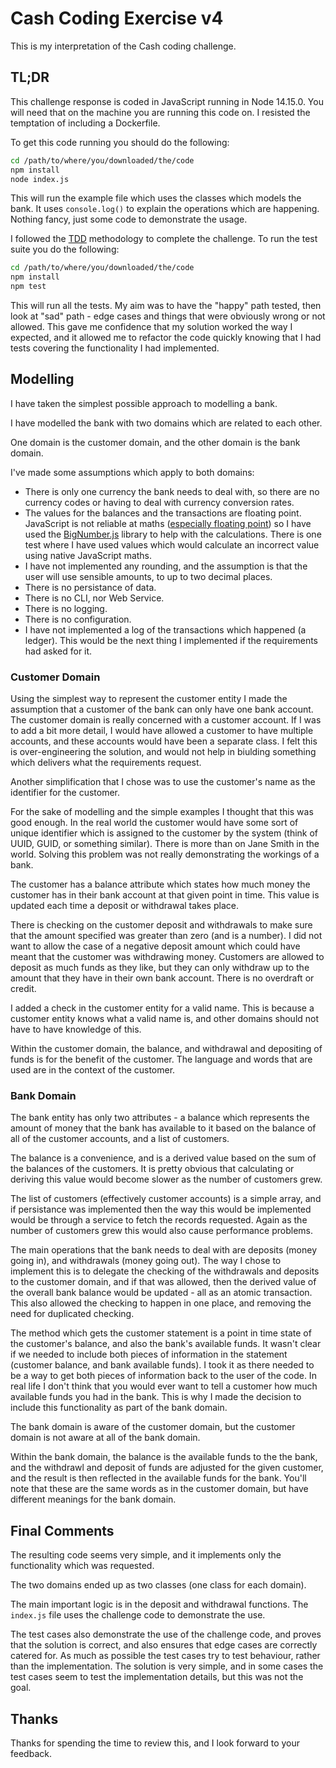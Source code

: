 # Cash Coding Exercise v4

This is my interpretation of the Cash coding challenge.

## TL;DR

This challenge response is coded in JavaScript running in Node 14.15.0. You will need that on the machine you are running this code on. I resisted the temptation of including a Dockerfile.

To get this code running you should do the following:

```bash
cd /path/to/where/you/downloaded/the/code
npm install
node index.js
```

This will run the example file which uses the classes which models the bank. It uses `console.log()` to explain the operations which are happening. Nothing fancy, just some code to demonstrate the usage.

I followed the [TDD](https://en.wikipedia.org/wiki/Test-driven_development) methodology to complete the challenge. To run the test suite you do the following:

```bash
cd /path/to/where/you/downloaded/the/code
npm install
npm test
```

This will run all the tests. My aim was to have the "happy" path tested, then look at "sad" path - edge cases and things that were obviously wrong or not allowed. This gave me confidence that my solution worked the way I expected, and it allowed me to refactor the code quickly knowing that I had tests covering the functionality I had implemented.

## Modelling

I have taken the simplest possible approach to modelling a bank.

I have modelled the bank with two domains which are related to each other.

One domain is the customer domain, and the other domain is the bank domain.

I've made some assumptions which apply to both domains:

* There is only one currency the bank needs to deal with, so there are no currency codes or having to deal with currency conversion rates.
* The values for the balances and the transactions are floating point. JavaScript is not reliable at maths ([especially floating point](https://www.matthewburfield.com/javascript-deep-dive-floating-point-numbers/)) so I have used the [BigNumber.js](https://github.com/MikeMcl/bignumber.js/) library to help with the calculations. There is one test where I have used values which would calculate an incorrect value using native JavaScript maths.
* I have not implemented any rounding, and the assumption is that the user will use sensible amounts, to up to two decimal places.
* There is no persistance of data.
* There is no CLI, nor Web Service.
* There is no logging.
* There is no configuration.
* I have not implemented a log of the transactions which happened (a ledger). This would be the next thing I implemented if the requirements had asked for it.

### Customer Domain

Using the simplest way to represent the customer entity I made the assumption that a customer of the bank can only have one bank account. The customer domain is really concerned with a customer account. If I was to add a bit more detail, I would have allowed a customer to have multiple accounts, and these accounts would have been a separate class. I felt this is over-engineering the solution, and would not help in biulding something which delivers what the requirements request.

Another simplification that I chose was to use the customer's name as the identifier for the customer.

For the sake of modelling and the simple examples I thought that this was good enough. In the real world the customer would have some sort of unique identifier which is assigned to the customer by the system (think of UUID, GUID, or something similar). There is more than on Jane Smith in the world. Solving this problem was not really demonstrating the workings of a bank.

The customer has a balance attribute which states how much money the customer has in their bank account at that given point in time. This value is updated each time a deposit or withdrawal takes place.

There is checking on the customer deposit and withdrawals to make sure that the amount specified was greater than zero (and is a number). I did not want to allow the case of a negative deposit amount which could have meant that the customer was withdrawing money. Customers are allowed to deposit as much funds as they like, but they can only withdraw up to the amount that they have in their own bank account. There is no overdraft or credit.

I added a check in the customer entity for a valid name. This is because a customer entity knows what a valid name is, and other domains should not have to have knowledge of this.

Within the customer domain, the balance, and withdrawal and depositing of funds is for the benefit of the customer. The language and words that are used are in the context of the customer.

### Bank Domain

The bank entity has only two attributes - a balance which represents the amount of money that the bank has available to it based on the balance of all of the customer accounts, and a list of customers.

The balance is a convenience, and is a derived value based on the sum of the balances of the customers. It is pretty obvious that calculating or deriving this value would become slower as the number of customers grew.

The list of customers (effectively customer accounts) is a simple array, and if persistance was implemented then the way this would be implemented would be through a service to fetch the records requested. Again as the number of customers grew this would also cause performance problems.

The main operations that the bank needs to deal with are deposits (money going in), and withdrawals (money going out). The way I chose to implement this is to delegate the checking of the withdrawals and deposits to the customer domain, and if that was allowed, then the derived value of the overall bank balance would be updated - all as an atomic transaction. This also allowed the checking to happen in one place, and removing the need for duplicated checking.

The method which gets the customer statement is a point in time state of the customer's balance, and also the bank's available funds. It wasn't clear if we needed to include both pieces of information in the statement (customer balance, and bank available funds). I took it as there needed to be a way to get both pieces of information back to the user of the code. In real life I don't think that you would ever want to tell a customer how much available funds you had in the bank. This is why I made the decision to include this functionality as part of the bank domain.

The bank domain is aware of the customer domain, but the customer domain is not aware at all of the bank domain.

Within the bank domain, the balance is the available funds to the the bank, and the withdrawl and deposit of funds are adjusted for the given customer, and the result is then reflected in the available funds for the bank. You'll note that these are the same words as in the customer domain, but have different meanings for the bank domain.

## Final Comments

The resulting code seems very simple, and it implements only the functionality which was requested.

The two domains ended up as two classes (one class for each domain).

The main important logic is in the deposit and withdrawal functions. The `index.js` file uses the challenge code to demonstrate the use.

The test cases also demonstrate the use of the challenge code, and proves that the solution is correct, and also ensures that edge cases are correctly catered for. As much as possible the test cases try to test behaviour, rather than the implementation. The solution is very simple, and in some cases the test cases seem to test the implementation details, but this was not the goal.

## Thanks

Thanks for spending the time to review this, and I look forward to your feedback.
